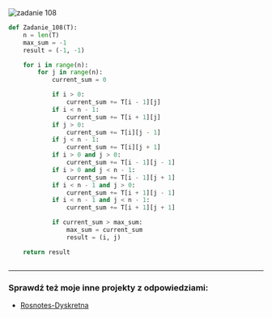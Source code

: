 <picture>
  <source srcset="../../srt/zbior_zadan/108.png" media="(prefers-color-scheme: light)">
  <source srcset="../../srt/zbior_zadan/black_108.png" media="(prefers-color-scheme: dark)">
  <img src="../../srt/zbior_zadan/black_108.png" alt="zadanie 108">
</picture>

```python
def Zadanie_108(T):
    n = len(T)
    max_sum = -1
    result = (-1, -1)

    for i in range(n):
        for j in range(n):
            current_sum = 0

            if i > 0:
                current_sum += T[i - 1][j]
            if i < n - 1:
                current_sum += T[i + 1][j]
            if j > 0:
                current_sum += T[i][j - 1]
            if j < n - 1:
                current_sum += T[i][j + 1]
            if i > 0 and j > 0:
                current_sum += T[i - 1][j - 1]
            if i > 0 and j < n - 1:
                current_sum += T[i - 1][j + 1]
            if i < n - 1 and j > 0:
                current_sum += T[i + 1][j - 1]
            if i < n - 1 and j < n - 1:
                current_sum += T[i + 1][j + 1]

            if current_sum > max_sum:
                max_sum = current_sum
                result = (i, j)

    return result



```

---
### Sprawdź też moje inne projekty z odpowiedziami:
- [Rosnotes-Dyskretna](https://github.com/kamilGie/Rosnotes-Dyskretna)
